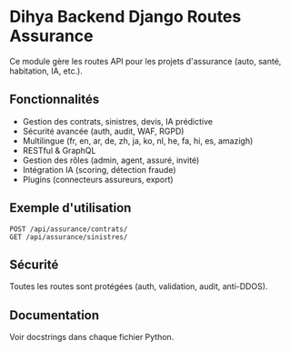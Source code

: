 # Dihya Backend Django Routes Assurance

Ce module gère les routes API pour les projets d'assurance (auto, santé, habitation, IA, etc.).

## Fonctionnalités
- Gestion des contrats, sinistres, devis, IA prédictive
- Sécurité avancée (auth, audit, WAF, RGPD)
- Multilingue (fr, en, ar, de, zh, ja, ko, nl, he, fa, hi, es, amazigh)
- RESTful & GraphQL
- Gestion des rôles (admin, agent, assuré, invité)
- Intégration IA (scoring, détection fraude)
- Plugins (connecteurs assureurs, export)

## Exemple d'utilisation
```http
POST /api/assurance/contrats/
GET /api/assurance/sinistres/
```

## Sécurité
Toutes les routes sont protégées (auth, validation, audit, anti-DDOS).

## Documentation
Voir docstrings dans chaque fichier Python.
